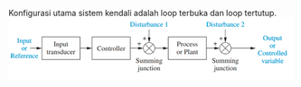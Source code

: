 Konfigurasi utama sistem kendali adalah loop terbuka dan loop tertutup. 
![d35f0af229084d0637104428313dbef3.png](../../../../_resources/d35f0af229084d0637104428313dbef3.png)